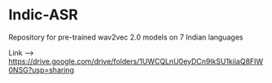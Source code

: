 # Indic-ASR
Repository for pre-trained wav2vec 2.0 models on 7 Indian languages

Link --> https://drive.google.com/drive/folders/1UWCQLnU0eyDCn9lkSU1kiiaQ8FIW0NSG?usp=sharing
